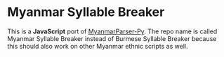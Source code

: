 # Myanmar Syllable Breaker

This is a **JavaScript** port of [MyanmarParser-Py](https://github.com/thantthet/MyanmarParser-Py). The repo name is called Myanmar Syllable Breaker instead of Burmese Syllable Breaker because this should also work on other Myanmar ethnic scripts as well.
